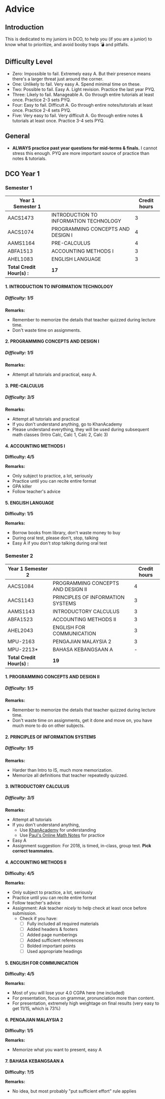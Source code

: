 # Advice

## Introduction

This is dedicated to my juniors in DCO, to help you (if you are a junior) to know what to prioritize, and avoid booby traps :bomb: and pitfalls.

## Difficulty Level

- Zero: Impossible to fail. Extremely easy A. But their presence means there's a larger threat just around the corner.
- One: Unlikely to fail. Very easy A. Spend minimal time on these.
- Two: Possible to fail. Easy A. Light revision. Practice the last year PYQ. 
- Three: Likely to fail. Manageable A. Go through entire tutorials at least once. Practice 2-3 sets PYQ.
- Four: Easy to fail. Difficult A. Go through entire notes/tutorials at least once. Practice 2-4 sets PYQ.
- Five: Very easy to fail. Very difficult A. Go through entire notes & tutorials at least once. Practice 3-4 sets PYQ.

## General

- **ALWAYS practice past year questions for mid-terms & finals.** I cannot stress this enough. PYQ are more important source of practice than notes & tutorials.

## DCO Year 1

### Semester 1

| **Year 1 Semester 1**        |                                        | Credit hours |
| ---------------------------- | -------------------------------------- | ------------ |
| AACS1473                     | INTRODUCTION TO INFORMATION TECHNOLOGY | 3            |
| AACS1074                     | PROGRAMMING CONCEPTS AND DESIGN I      | 4            |
| AAMS1164                     | PRE-CALCULUS                           | 4            |
| ABFA1513                     | ACCOUNTING METHODS I                   | 3            |
| AHEL1083                     | ENGLISH LANGUAGE                       | 3            |
| **Total Credit Hour(s)   :** | **17**                                 |              |

#### 1. INTRODUCTION TO INFORMATION TECHNOLOGY

##### Difficulty: 1/5

**Remarks:** 

- Remember to memorize the details that teacher quizzed during lecture time.
- Don't waste time on assignments.

#### 2. PROGRAMMING CONCEPTS AND DESIGN I

##### Difficulty: 1/5

**Remarks:** 

- Attempt all tutorials and practical, easy A.

#### 3. PRE-CALCULUS

##### Difficulty:  3/5

**Remarks:** 

- Attempt all tutorials and practical
- If you don't understand anything, go to KhanAcademy
- Please understand everything, they will be used during subsequent math classes (Intro Calc, Calc 1, Calc 2, Calc 3)

#### 4. ACCOUNTING METHODS I

**Difficulty:  4/5**

**Remarks:**

- Only subject to practice, a lot, seriously
- Practice until you can recite entire format
- GPA killer
- Follow teacher's advice

#### 5.  ENGLISH LANGUAGE 

**Difficulty:  1/5**

**Remarks:**

- Borrow books from library, don't waste money to buy
- During oral test, please don't, stop, talking
- Easy A if you don't stop talking during oral test

### Semester 2

| **Year 1 Semester 2**        |                                    | Credit hours |
| ---------------------------- | ---------------------------------- | ------------ |
| AACS1084                     | PROGRAMMING CONCEPTS AND DESIGN II | 4            |
| AACS1143                     | PRINCIPLES OF INFORMATION SYSTEMS  | 3            |
| AAMS1143                     | INTRODUCTORY CALCULUS              | 3            |
| ABFA1523                     | ACCOUNTING METHODS II              | 3            |
| AHEL2043                     | ENGLISH FOR COMMUNICATION          | 3            |
| MPU-2163                     | PENGAJIAN MALAYSIA 2               | 3            |
| MPU-2213*                    | BAHASA KEBANGSAAN A                | -            |
| **Total Credit Hour(s)   :** | **19**                             |              |

#### 1. PROGRAMMING CONCEPTS AND DESIGN II

##### Difficulty: 1/5

**Remarks:** 

- Remember to memorize the details that teacher quizzed during lecture time.
- Don't waste time on assignments, get it done and move on, you have much more to do on other subjects.

#### 2. PRINCIPLES OF INFORMATION SYSTEMS

##### Difficulty: 1/5

**Remarks:** 

- Harder than Intro to IS, much more memorization.
- Memorize all definitions that teacher repeatedly quizzed.

#### 3. INTRODUCTORY CALCULUS

##### Difficulty:  3/5

**Remarks:** 

- Attempt all tutorials
- If you don't understand anything,
  - Use [KhanAcademy](www.khanacademy.org/) for understanding
  - Use [Paul's Online Math Notes](tutorial.math.lamar.edu/) for practice
- Easy A
- Assignment suggestion: For 2018, is timed, in-class, group test. **Pick correct teammates.**

#### 4.   ACCOUNTING METHODS II 

**Difficulty:  4/5**

**Remarks:**

- Only subject to practice, a lot, seriously
- Practice until you can recite entire format
- Follow teacher's advice
- Assignment: Ask teacher *nicely* to help check at least once before submission. 
  - Check if you have:
    - [ ] Fully included all required materials
    - [ ] Added headers & footers
    - [ ] Added page numberings
    - [ ] Added sufficient references
    - [ ] Bolded important points
    - [ ] Used appropriate headings

#### 5.    ENGLISH FOR COMMUNICATION

**Difficulty:  4/5**

**Remarks:**

- Most of you will lose your 4.0 CGPA here (me included)
- For presentation, focus on grammar, pronunciation more than content.
- For presentation, extremely high weightage on final results (very easy to get 11/15, which is 73%)

#### 6.    PENGAJIAN MALAYSIA 2

**Difficulty:  1/5**

**Remarks:**

- Memorize what you want to present, easy A

#### 7.    BAHASA KEBANGSAAN A

**Difficulty:  ?/5**

**Remarks:**

- No idea, but most probably "put sufficient effort" rule applies

